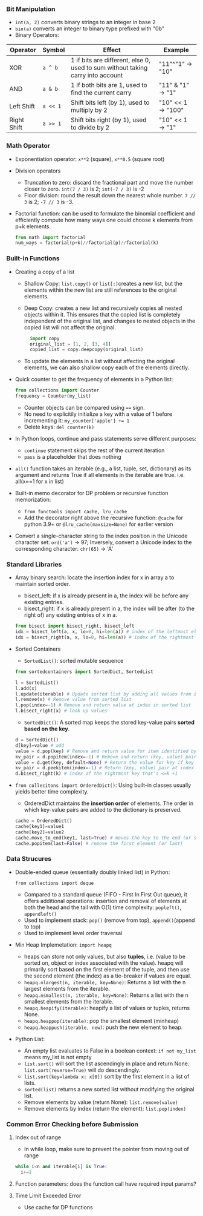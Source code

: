 
### Bit Manipulation

- ```int(a, 2)``` converts binary strings to an integer in base 2
- ```bin(a)``` converts an integer to binary type prefixed with "0b"
- Binary Operators:

| Operator | Symbol | Effect | Example |
|------|---------|-------|---|
|XOR |```a ^ b``` | 1 if bits are different, else 0, used to sum without taking carry into account | "11"^"1" &rarr; "10"|
|AND|```a & b```| 1 if both bits are 1, used to find the current carry | "11" & "1" &rarr; "1"|
| Left Shift | ```a << 1```  | Shift bits left (by 1), used to multiply by 2 | "10" << 1 &rarr; "100" |
| Right Shift | ```a >> 1```  | Shift bits right (by 1), used to divide by 2 | "10" << 1 &rarr; "1" |
 
### Math Operator

- Exponentiation operator: ```x**2``` (square), ```x**0.5``` (square root)
- Division operators 
  - Truncation to zero: discard the fractional part and move the number closer to zero. ```int(7 / 3)``` is 2; ```int(-7 / 3)``` is -2
  - Floor division: round the result down the nearest whole number. ```7 // 3``` is 2; ```-7 // 3``` is -3.
- Factorial function: can be used to formulate the binomial coefficient and efficiently compute how many ways one could choose k elements from p+k elements.
  
  ```Python
  from math import factorial
  num_ways = factorial(p+k)//factorial(p)//factorial(k)
  ```

### Built-in Functions

- Creating a copy of a list
  - Shallow Copy: ```list.copy()``` or ```list[:]```creates a new list, but the elements within the new list are still references to the original elements.
  - Deep Copy: creates a new list and recursively copies all nested objects within it. This ensures that the copied list is completely independent of the original list, and changes to nested objects in the copied list will not affect the original. 

    ```Python
      import copy
      original_list = [1, 2, [3, 4]]
      copied_list = copy.deepcopy(original_list)
      ```
  - To update the elements in a list without affecting the original elements, we can also shallow copy each of the elements directly. 
-  Quick counter to get the frequency of elements in a Python list: 
  
      ```Python
      from collections import Counter
      frequency = Counter(my_list)
      ```
    - Counter objects can be compared using ```==``` sign.
    - No need to explicitily initialize a key with a value of 1 before incrementing it: ```my_counter['apple'] += 1```
    - Delete keys: ```del counter(k)```
- In Python loops, continue and pass statements serve different purposes:
  - ```continue``` statement skips the rest of the current iteration
  - ```pass``` is a placeholder that does nothing

- ```all()``` function takes an iterable (e.g., a list, tuple, set, dictionary) as its argument and returns True if all elements in the iterable are true. i.e. all(x==1 for x in list)
- Built-in memo decorator for DP problem or recursive function memorization:
  - ```from functools import cache, lru_cache```
  - Add the decorator right above the recursive function: ```@cache``` for python 3.9+ or ```@lru_cache(maxsize=None)``` for earlier version

- Convert a single-character string to the index position in the Unicode character set: ```ord('a')``` &rarr; 97; Inversely, convert a Unicode index to the corresponding character: ```chr(65)``` &rarr; 'A'

### Standard Libraries

- Array binary search: locate the insertion index for x in array a to maintain sorted order.
  - bisect_left: if x is already present in a, the index will be before any existing entries.
  - bisect_right: if x is already present in a, the index will be after (to the right of) any existing entries of x in a.

  ```Python
  from bisect import bisect_right, bisect_left
  idx = bisect_left(a, x, lo=0, hi=len(a)) # index of the leftmost element that's <x
  idx = bisect_right(a, x, lo=0, hi=len(a)) # index of the rightmost element that's <=x +1
  ```
- Sorted Containers
  - ```SortedList()```:  sorted mutable sequence
  ```Python
  from sortedcontainers import SortedDict, SortedList

  l = SortedList()
  l.add(x)
  l.update(iterable) # Update sorted list by adding all values from iterable
  l.remove(x) # Remove value from sorted list
  l.pop(index=-1) # Remove and return value at index in sorted list
  l.bisect_right(x) # look up values
  ```
  - ```SortedDict()```: A sorted map keeps the stored key-value pairs **sorted based on the key**.
  ```Python
  d = SortedDict()
  d[key]=value # add
  value = d.pop(key) # Remove and return value for item identified by key.
  kv_pair = d.popitem(index=-1) # Remove and return (key, value) pair at index from sorted dict.
  value = d.get(key, default=None) # Return the value for key if key is in the dictionary, else default.
  kv_pair = d.peekitem(index=-1) # Return (key, value) pair at index in sorted dict
  d.bisect_right(k) # index of the rightmost key that's <=k +1
  ```
- ```from collecitons import OrderedDict()```: Using built-in classes usually yields better time complexity.
  - OrderedDict maintains the **insertion order** of elements. The order in which key-value pairs are added to the dictionary is preserved.

  ```Python
  cache = OrderedDict()
  cache[key1]=value1
  cache[key2]=value2
  cache.move_to_end(key1, last=True) # moves the key to the end (or start)
  cache.popitem(last=False) # remove the first element (or last)
  ```
### Data Strucures

- Double-ended queue (essentially doubly linked list) in Python: 

  ```from collections import deque``` 
  - Compared to a standard queue (FIFO - First In First Out queue), it offers additional operations: insertion and removal of elements at both the head and the tail with O(1) time complexity: ```popleft()```, ```appendleft()```
  - Used to implement stack: ```pop()``` (remove from top), ```append()```(append to top)
  - Used to implement level order traversal

- Min Heap Implemetation:  ```import heapq``` 
  - heaps can store not only values, but also **tuples**, i.e. (value to be sorted on, object or index associated with the value). heapq will primarily sort based on the first element of the tuple, and then use the second element (the index) as a tie-breaker if values are equal.
  - ```heapq.nlargest(n, iterable, key=None)```: Returns a list with the n largest elements from the iterable.
  - ```heapq.nsmallest(n, iterable, key=None)```: Returns a list with the n smallest elements from the iterable.
  - ```heapq.heapify(iterable)```: heapify a list of values or tuples, returns None.
  - ```heapq.heappop(iterable)```: pop the smallest element (minheap)
  - ```heapq.heappush(iterable, new)```: push the new element to heap. 
  
- Python List: 
  - An empty list evaluates to False in a boolean context:  ```if not my_list``` means my_list is not empty
  - ```list.sort()``` will sort the list ascendingly in place and return None. ```list.sort(reverse=True)``` will do descendingly. 
  - ```list.sort(key=lambda x: x[0])``` sort by the first element in a list of lists.
  - ```sorted(list)``` returns a new sorted list without modifying the original list. 
  - Remove elements by value (return None): ```list.remove(value)```
  - Remove elements by index (return the element): ```list.pop(index)```

### Common Error Checking before Submission

1. Index out of range

    - In while loop, make sure to prevent the pointer from moving out of range 
    
    ```Python
    while i<n and iterable[i] is True: 
      i+=1
    ```
2. Function parameters: does the function call have required input params?
3. Time Limit Exceeded Error
   
   - Use cache for DP functions
